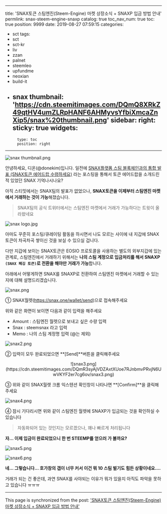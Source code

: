 
---
title: 'SNAX토큰 스팀엔진(Steem-Engine) 마켓 상장소식 + SNAXP 입금 방법 안내'
permlink: snax-steem-engine-snaxp
catalog: true
toc_nav_num: true
toc: true
position: 9999
date: 2019-08-27 07:59:15
categories:
- sct
tags:
- sct
- sct-kr
- liv
- zzan
- palnet
- steemleo
- upfundme
- neoxian
- build-it
- snax
thumbnail: 'https://cdn.steemitimages.com/DQmQ8XRkZ49qtHV4umZLRpHANF6AHMyvsYfbiXmcaZnXip5/snax%20thumbnail.png'
sidebar:
    right:
        sticky: true
widgets:
    -
        type: toc
        position: right
---


![snax thumbnail.png](https://cdn.steemitimages.com/DQmQ8XRkZ49qtHV4umZLRpHANF6AHMyvsYfbiXmcaZnXip5/snax%20thumbnail.png)

안녕하세요, 디온(@donekim)입니다. 일전에 [SNAX플랫폼 스팀 블록체인과의 통합 발표 (SNAX토큰 에어드랍 수령하세요)](https://steemit.com/coinkorea/@donekim/snax-snax) 라는 포스팅을 통해서 토큰 에어드랍을 소개드린적 있었던 SNAX 기억나시나요?

아직 스티밋에서는 SNAX팀의 발표가 없었으나, **SNAX토큰을 이제부터 스팀엔진 마켓에서 거래하는 것이 가능**해졌습니다. 

> SNAX팀의 공식 트위터에서는 스팀엔진 마켓에서 거래가 가능하다는 트윗이 올라왔네요

![snax logo.jpg](https://cdn.steemitimages.com/DQmfJsv8TBhBL638tx6cWookyLTsYUp4WFXJRb8KYS8xaea/snax%20logo.jpg)

아마도 꾸준히 포스팅/큐레이팅 활동을 하시면서 나도 모르는 사이에 내 지갑에 SNAX토큰이 차곡차곡 쌓이신 것을 보실 수 있으실 겁니다. 

다만 지갑에 보이는 SNAX토큰은 EOSIO 프로토콜을 사용하는 별도의 외부지갑에 있는 관계로, 스팀엔진에서 거래하기 위해서는 **나의 스팀 계정으로 입금처리를 해서 SNAXP `(SNAX 페깅 토큰)`로 전환을 해야만 거래가 가능**합니다.

아래에서 어떻게하면 SNAX를 SNAXP로 전환하여 스팀엔진 마켓에서 거래할 수 있는지에 대해 설명드리겠습니다.

![snax.png](https://cdn.steemitimages.com/DQmRG8TPvpPihGj6Pxaisvn3atS239FjZ34t5nWr1rEMvYp/snax.png)

① SNAX월렛(https://snax.one/wallet/send)으로 접속해주세요

위와 같은 화면이 보이면 다음과 같이 입력을 해주세요

- Amount : 스팀엔진 월렛으로 보내고 싶은 수량 입력
- Snax : steemsnax 라고 입력
- Memo : 나의 스팀 계정명 입력 (@는 제외)

![snax2.png](https://cdn.steemitimages.com/DQmPenieNsR48SuZqaQuqeXddhrKD3Bvxae7rvjjQ7dBFSY/snax2.png)

② 입력이 모두 완료되었으면 **[Send]**버튼을 클릭해주세요

<center>![snax3.png](https://cdn.steemitimages.com/DQmR3syAjVDZAxtXUoe7RJnbmvPRvjN6UwVKYF2er7cg6ov/snax3.png)</center>

③ 위와 같이 SNAX월렛 크롬 익스텐션 확인창이 나타나면 **[Confirm]**을 클릭해주세요

![snax4.png](https://cdn.steemitimages.com/DQmY4fDTDg7bTv27XQVuvboz3gUQxKq12vd1CRTH6Lvcdqh/snax4.png)

④ 잠시 기다리시면 위와 같이 스팀엔진 월렛에 SNAXP가 입금되는 것을 확인하실 수 있습니다

> 자동화되어 있는 것인지는 모르겠으나, 꽤나 빠르게 처리됩니다


**자... 이제 입금이 완료되었으니 한 번 STEEMP를 얻으러 가 볼까요?**


![snax5.png](https://cdn.steemitimages.com/DQmVs4C97NBg3LaGitn6vSRdFi86A8cBYbGKWQRiR8DRWGA/snax5.png)

![snax6.png](https://cdn.steemitimages.com/DQmTsGpeacZG7UNAPXiTS3N7R3cGwmn16sUXW1RPNc7uAqH/snax6.png)


**네... 그렇습니다... 호가창의 갭이 너무 커서 이건 뭐 10 스팀 벌기도 힘든 상황이네요....**

거래가 되는 건 좋은데, 과연 SNAX를 사야되는 이유가 뭐가 있을지 아직도 파악을 못하고 있습니다 ㅠㅠㅠ

- - -

This page is synchronized from the post: ['SNAX토큰 스팀엔진(Steem-Engine) 마켓 상장소식 + SNAXP 입금 방법 안내'](https://steemit.com/@donekim/snax-steem-engine-snaxp)
